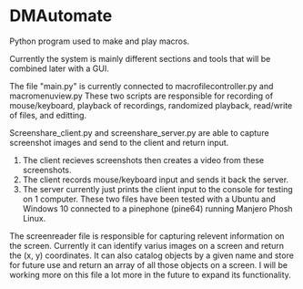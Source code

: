 # DMAutomate
Python program used to make and play macros.

Currently the system is mainly different sections and tools that will be combined later with a GUI.

The file "main.py" is currently connected to macrofilecontroller.py and macromenuview.py
These two scripts are responsible for recording of mouse/keyboard, playback of recordings, randomized playback, read/write of files, and editting.

Screenshare_client.py and screenshare_server.py are able to capture screenshot images and send to the client and return input.
1. The client recieves screenshots then creates a video from these screenshots.
2. The client records mouse/keyboard input and sends it back the server.
3. The server currently just prints the client input to the console for testing on 1 computer.
These two files have been tested with a Ubuntu and Windows 10 connected to a pinephone (pine64) running Manjero Phosh Linux.

The screenreader file is responsible for capturing relevent information on the screen.
Currently it can identify varius images on a screen and return the (x, y) coordinates.
It can also catalog objects by a given name and store for future use and return an array of all those objects on a screen.
I will be working more on this file a lot more in the future to expand its functionality.
